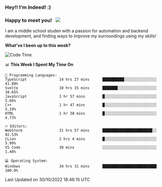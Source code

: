 ### Hey!! I'm Indeed! :) 

### Happy to meet you! &nbsp; ![](https://visitor-badge.glitch.me/badge?page_id=Indeedornot.Indeedornot)

I am a middle school studen with a passion for automation and backend development, and finding ways to improve my surroundings using my skills!

**What've I been up to this week?** 

<!--START_SECTION:waka-->
![Code Time](http://img.shields.io/badge/Code%20Time-547%20hrs%2056%20mins-blue)

📊 **This Week I Spent My Time On** 

```text
💬 Programming Languages: 
TypeScript               14 hrs 27 mins      ██████████░░░░░░░░░░░░░░░   41.88% 
Svelte                   10 hrs 35 mins      ███████░░░░░░░░░░░░░░░░░░   30.65% 
JavaScript               1 hr 57 mins        █░░░░░░░░░░░░░░░░░░░░░░░░   5.66% 
C++                      1 hr 47 mins        █░░░░░░░░░░░░░░░░░░░░░░░░   5.19% 
HTML                     1 hr 38 mins        █░░░░░░░░░░░░░░░░░░░░░░░░   4.73%

🔥 Editors: 
WebStorm                 31 hrs 57 mins      ███████████████████████░░   92.53% 
CLion                    2 hrs 4 mins        █░░░░░░░░░░░░░░░░░░░░░░░░   5.99% 
VS Code                  30 mins             ░░░░░░░░░░░░░░░░░░░░░░░░░   1.48%

💻 Operating System: 
Windows                  34 hrs 31 mins      █████████████████████████   100.0%

```


 Last Updated on 30/10/2022 18:46:15 UTC
<!--END_SECTION:waka-->
